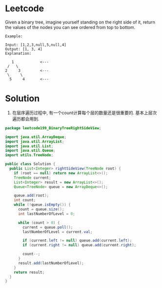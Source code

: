 # Leetcode

Given a binary tree, imagine yourself standing on the right side of it, return the values of the nodes you can see ordered from top to bottom.

```
Example:

Input: [1,2,3,null,5,null,4]
Output: [1, 3, 4]
Explanation:

   1            <---
 /   \
2     3         <---
 \     \
  5     4       <---
```


# Solution

1. 在层序遍历过程中, 有一个count计算每个层的数量还是很重要的. 基本上层次遍历都会用到.

```java
package leetcode199_BinaryTreeRightSideView;

import java.util.ArrayDeque;
import java.util.ArrayList;
import java.util.List;
import java.util.Queue;
import utils.TreeNode;

public class Solution {
  public List<Integer> rightSideView(TreeNode root) {
    if (root == null) return new ArrayList<>();
    TreeNode current;
    List<Integer> result = new ArrayList<>();
    Queue<TreeNode> queue = new ArrayDeque<>();

    queue.add(root);
    int count;
    while (!queue.isEmpty()) {
      count = queue.size();
      int lastNumberOfLevel = 0;

      while (count > 0) {
        current = queue.poll();
        lastNumberOfLevel = current.val;

        if (current.left != null) queue.add(current.left);
        if (current.right != null) queue.add(current.right);

        count--;
      }
      result.add(lastNumberOfLevel);
    }
    return result;
  }
}

```
